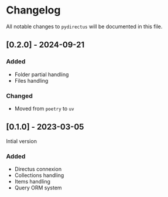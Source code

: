 # Changelog

All notable changes to `pydirectus` will be documented in this file.

## [0.2.0] - 2024-09-21

### Added
- Folder partial handling
- Files handling

### Changed
- Moved from `poetry` to `uv`

## [0.1.0] - 2023-03-05

Intial version

### Added
- Directus connexion
- Collections handling
- Items handling
- Query ORM system
